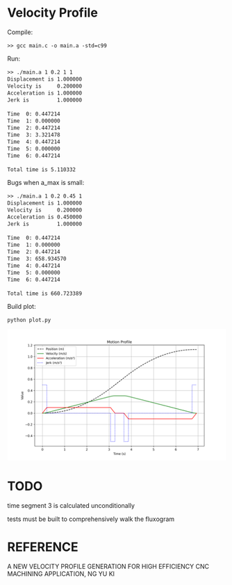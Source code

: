 # Velocity Profile
Compile:
```
>> gcc main.c -o main.a -std=c99
```

Run:

```
>> ./main.a 1 0.2 1 1    
Displacement is 1.000000 
Velocity is     0.200000
Acceleration is 1.000000
Jerk is         1.000000

Time  0: 0.447214
Time  1: 0.000000
Time  2: 0.447214
Time  3: 3.321478
Time  4: 0.447214
Time  5: 0.000000
Time  6: 0.447214

Total time is 5.110332
```

Bugs when a_max is small:

```
>> ./main.a 1 0.2 0.45 1        
Displacement is 1.000000
Velocity is     0.200000
Acceleration is 0.450000 
Jerk is         1.000000

Time  0: 0.447214
Time  1: 0.000000
Time  2: 0.447214
Time  3: 658.934570
Time  4: 0.447214
Time  5: 0.000000
Time  6: 0.447214

Total time is 660.723389
```

Build plot:

```
python plot.py
```
![plot](./result_V1/motion_plot.png)

# TODO

time segment 3 is calculated unconditionally

tests must be built to comprehensively walk the fluxogram


# REFERENCE

A NEW VELOCITY PROFILE
GENERATION FOR HIGH
EFFICIENCY CNC MACHINING
APPLICATION, NG YU KI